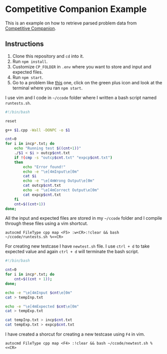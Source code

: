 # Competitive Companion Example

This is an example on how to retrieve parsed problem data from [Competitive Companion](https://github.com/jmerle/competitive-companion).

## Instructions

1. Clone this repository and `cd` into it.
2. Run `npm install`.
3. Customize `CP_FOLDER` in `.env` where you want to store and input and expected files.
4. Run `npm start`.
5. Go to a problem like [this](http://codeforces.com/problemset/problem/1/A) one, click on the green plus icon and look at the terminal where you ran `npm start`.

I use vim and I code in `~/ccode` folder where I written a bash script named `runtests.sh`.

```bash
#!/bin/bash

reset

g++ $1.cpp -Wall -DONPC -o $1

cnt=0
for i in incp*.txt; do
	echo "Running test $((cnt+1))"
	./$1 < $i > outcp$cnt.txt
	if !(cmp -s "outcp$cnt.txt" "expcp$cnt.txt")
	then
		echo "Error found!"
		echo -e "\e[4mInput\e[0m"
		cat $i
		echo -e "\e[4mWrong Output\e[0m"
		cat outcp$cnt.txt
		echo -e "\e[4mCorrect Output\e[0m"
		cat expcp$cnt.txt
	fi
	cnt=$((cnt+1))
done;
```

All the input and expected files are stored in my `~/ccode` folder and I compile through these files using a vim shortcut.

```vimrc
autocmd FileType cpp map <F5> :w<CR>:!clear && bash ~/ccode/runtests.sh %<<CR>
```

For creating new testcase I have `newtest.sh` file. I use `ctrl + d` to take expected value and again `ctrl + d` will terminate the bash script.

```bash
#!/bin/bash

cnt=0
for i in incp*.txt; do
	cnt=$((cnt + 1));
done;

echo -e "\e[4mInput $cnt\e[0m"
cat > tempInp.txt

echo -e "\e[4mExpected $cnt\e[0m"
cat > tempExp.txt

cat tempInp.txt > incp$cnt.txt
cat tempExp.txt > expcp$cnt.txt
```

I have created a shorcut for creating a new testcase using `F4` in vim.

```vimrc
autocmd FileType cpp map <F4> :!clear && bash ~/ccode/newtest.sh %<<CR>
```
